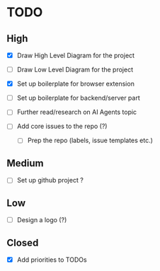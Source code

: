 # TODO

## High

- [x] Draw High Level Diagram for the project
- [ ] Draw Low Level Diagram for the project
- [x] Set up boilerplate for browser extension
- [ ] Set up boilerplate for backend/server part

- [ ] Further read/research on AI Agents topic
- [ ] Add core issues to the repo (?)
    - [ ] Prep the repo (labels, issue templates etc.)

## Medium

- [ ] Set up github project ?


## Low

- [ ] Design a logo (?)

## Closed

- [x] Add priorities to TODOs
